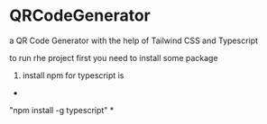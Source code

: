 # QRCodeGenerator
a QR Code Generator with the help of Tailwind CSS and Typescript 

to run rhe project first you need to install some package 

1. install npm for typescript is
   
*
"npm install -g typescript"
*
